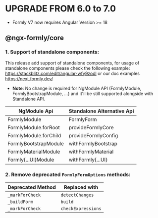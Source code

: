 UPGRADE FROM 6.0 to 7.0
=======================
- Formly V7 now requires Angular Version >= 18

@ngx-formly/core
----------------
### 1. Support of standalone components:

This release add support of standalone components, for usage of standalone components please check the following example: https://stackblitz.com/edit/angular-wfy9zodl or our doc examples https://next.formly.dev/

* **Note**: No change is required for NgModule API (FormlyModule, FormlyBootstrapModule, ...) and it'll be still supported alongside with Standalone API.

| NgModule Api  | Standalone Alternative Api  |
|---|---|
| FormlyModule  | FormlyForm  | 
| FormlyModule.forRoot   |  provideFormlyCore  |
| FormlyModule.forChild | provideFormlyConfig |
| FormlyBootstrapModule | withFormlyBootstrap |
| FormlyMaterialModule | withFormlyMaterial |
| Formly{...UI}Module | withFormly{...UI} |


### 2. Remove deprecated `FormlyFormOptions` methods:
 
| Deprecated Method | Replaced with      |
| ----------------- | ------------------ |
| `_markForCheck`   | `detectChanges`    |
| `_buildForm`      | `build`            |
| `_markForCheck`   | `checkExpressions` |
